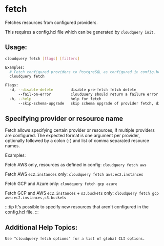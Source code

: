 # fetch

Fetches resources from configured providers.

This requires a config.hcl file which can be generated by `cloudquery init`.

## Usage:
```bash
cloudquery fetch [flags] [filters]

Examples:
  # Fetch configured providers to PostgreSQL as configured in config.hcl
  cloudquery fetch

Flags:
  -d, --disable-delete        disable pre-fetch fetch delete
      --fail-on-error         CloudQuery should return a failure error code if provider has any error
  -h, --help                  help for fetch
      --skip-schema-upgrade   skip schema upgrade of provider fetch, disabling this flag might cause issues
```

## Specifying provider or resource name

Fetch allows specifying certain provider or resources, if multiple providers are configured. The expected format is one argument per provider, optionally followed by a colon (`:`) and list of comma separated resource names.

Examples:

Fetch AWS only, resources as defined in config: `cloudquery fetch aws`

Fetch AWS `ec2.instances` only: `cloudquery fetch aws:ec2.instances`

Fetch GCP and Azure only: `cloudquery fetch gcp azure`

Fetch GCP and AWS `ec2.instances` + `s3.buckets` only: `cloudquery fetch gcp aws:ec2.instances,s3.buckets`

:::tip
It's possible to specify new resources that aren't configured in the config.hcl file.
:::

## Additional Help Topics:
```
Use "cloudquery fetch options" for a list of global CLI options.
```
